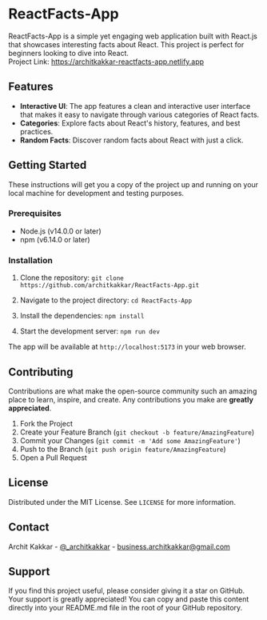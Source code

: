# ReactFacts-App

ReactFacts-App is a simple yet engaging web application built with React.js that showcases interesting facts about React. This project is perfect for beginners looking to dive into React.
<br />
Project Link: https://architkakkar-reactfacts-app.netlify.app

## Features

- **Interactive UI**: The app features a clean and interactive user interface that makes it easy to navigate through various categories of React facts.
- **Categories**: Explore facts about React's history, features, and best practices.
- **Random Facts**: Discover random facts about React with just a click.

## Getting Started

These instructions will get you a copy of the project up and running on your local machine for development and testing purposes.

### Prerequisites

- Node.js (v14.0.0 or later)
- npm (v6.14.0 or later)

### Installation

1. Clone the repository: `git clone https://github.com/architkakkar/ReactFacts-App.git`

2. Navigate to the project directory: `cd ReactFacts-App`

3. Install the dependencies: `npm install`

4. Start the development server: `npm run dev`


The app will be available at `http://localhost:5173` in your web browser.

## Contributing

Contributions are what make the open-source community such an amazing place to learn, inspire, and create. Any contributions you make are **greatly appreciated**.

1. Fork the Project
2. Create your Feature Branch (`git checkout -b feature/AmazingFeature`)
3. Commit your Changes (`git commit -m 'Add some AmazingFeature'`)
4. Push to the Branch (`git push origin feature/AmazingFeature`)
5. Open a Pull Request

## License

Distributed under the MIT License. See `LICENSE` for more information.

## Contact

Archit Kakkar - [@_architkakkar](https://x.com/_architkakkar) - business.architkakkar@gmail.com

## Support

If you find this project useful, please consider giving it a star on GitHub. Your support is greatly appreciated!
You can copy and paste this content directly into your README.md file in the root of your GitHub repository.

